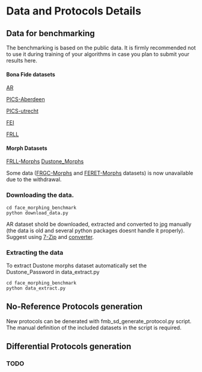 # Data and Protocols Details

## Data for benchmarking

The benchmarking is based on the public data. 
It is firmly recommended not to use it during training of your algorithms in case you plan to submit your results here. 

#### Bona Fide datasets

[AR](https://www2.ece.ohio-state.edu/~aleix/ARdatabase.html)

[PICS-Aberdeen](http://pics.stir.ac.uk/2D_face_sets.htm)

[PICS-utrecht](http://pics.stir.ac.uk/2D_face_sets.htm)

[FEI](https://fei.edu.br/~cet/facedatabase.html)

[FRLL](https://figshare.com/articles/dataset/Face_Research_Lab_London_Set/5047666)

#### Morph Datasets 
[FRLL-Morphs](https://www.idiap.ch/en/dataset/frll-morphs)
[Dustone_Morphs](https://www.linkedin.com/pulse/new-face-morphing-dataset-vulnerability-research-ted-dunstone/)

Some data ([FRGC-Morphs](https://www.idiap.ch/en/dataset/frgc-morphs) and [FERET-Morphs](https://www.idiap.ch/en/dataset/feret-morphs) datasets) is now unavailable due to the withdrawal.


### Downloading the data.   
```
cd face_morphing_benchmark
python download_data.py
```
AR dataset shold be downloaded, extracted and converted to jpg manually (the data is old and several python packages doesnt handle it properly). Suggest using [7-Zip](https://www.7-zip.org/) and [converter](https://github.com/matheustguimaraes/organize-AR-face-db).

### Extracting the data
To extract Dustone morphs dataset automatically set the Dustone_Password in data_extract.py
```
cd face_morphing_benchmark
python data_extract.py
```

## No-Reference Protocols generation

New protocols can be denerated with fmb_sd_generate_protocol.py script. The manual definition of the included datasets in the script is required.

## Differential Protocols generation
### TODO



